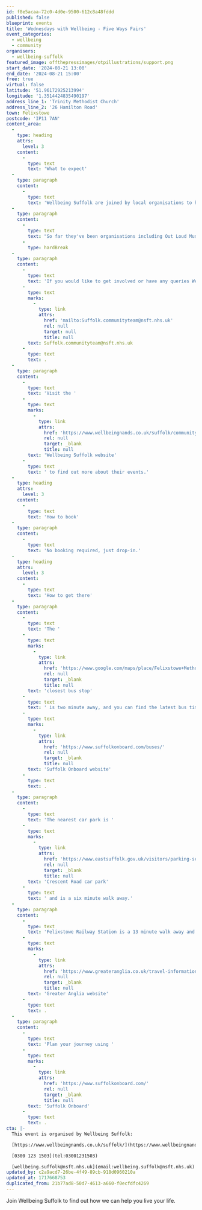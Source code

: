 ```yaml
---
id: f8e5acaa-72c0-4d0e-9500-612c8a48fddd
published: false
blueprint: events
title: 'Wednesdays with Wellbeing - Five Ways Fairs'
event_categories:
  - wellbeing
  - community
organisers:
  - wellbeing-suffolk
featured_image: offthepressimages/otpillustrations/support.png
start_date: '2024-08-21 13:00'
end_date: '2024-08-21 15:00'
free: true
virtual: false
latitude: '51.96172925213994'
longitude: '1.3514424835490197'
address_line_1: 'Trinity Methodist Church'
address_line_2: '26 Hamilton Road'
town: Felixstowe
postcode: 'IP11 7AN'
content_area:
  -
    type: heading
    attrs:
      level: 3
    content:
      -
        type: text
        text: 'What to expect'
  -
    type: paragraph
    content:
      -
        type: text
        text: 'Wellbeing Suffolk are joined by local organisations to help you find the support you need. '
  -
    type: paragraph
    content:
      -
        type: text
        text: "So far they've been organisations including Out Loud Music, Suffolk Libraries, KMT Rising, Ipswich Community Media and many more. "
      -
        type: hardBreak
  -
    type: paragraph
    content:
      -
        type: text
        text: 'If you would like to get involved or have any queries Wellbeing Wednesdays, get in touch with our community team via email '
      -
        type: text
        marks:
          -
            type: link
            attrs:
              href: 'mailto:Suffolk.communityteam@nsft.nhs.uk'
              rel: null
              target: null
              title: null
        text: Suffolk.communityteam@nsft.nhs.uk
      -
        type: text
        text: .
  -
    type: paragraph
    content:
      -
        type: text
        text: 'Visit the '
      -
        type: text
        marks:
          -
            type: link
            attrs:
              href: 'https://www.wellbeingnands.co.uk/suffolk/community-events/'
              rel: null
              target: _blank
              title: null
        text: 'Wellbeing Suffolk website'
      -
        type: text
        text: ' to find out more about their events.'
  -
    type: heading
    attrs:
      level: 3
    content:
      -
        type: text
        text: 'How to book'
  -
    type: paragraph
    content:
      -
        type: text
        text: 'No booking required, just drop-in.'
  -
    type: heading
    attrs:
      level: 3
    content:
      -
        type: text
        text: 'How to get there'
  -
    type: paragraph
    content:
      -
        type: text
        text: 'The '
      -
        type: text
        marks:
          -
            type: link
            attrs:
              href: 'https://www.google.com/maps/place/Felixstowe+Methodist+Church+@+Trinity/@51.9614683,1.3480714,17z/data=!4m23!1m16!4m15!1m6!1m2!1s0x47d9777cd1155b4b:0x9c0101accf812041!2sStanley+Road,+Felixstowe+IP11+7DE!2m2!1d1.3499431!2d51.961313!1m6!1m2!1s0x47d9777d39fd2fed:0xd45ff6c9bdaffe1d!2sFelixstowe+Methodist+Church+@+Trinity,+26+Hamilton+Rd,+Felixstowe+IP11+7AN!2m2!1d1.3514382!2d51.9615649!3e2!3m5!1s0x47d9777d39fd2fed:0xd45ff6c9bdaffe1d!8m2!3d51.9615607!4d1.3514103!16s%2Fg%2F1tjthk07?entry=ttu'
              rel: null
              target: _blank
              title: null
        text: 'closest bus stop'
      -
        type: text
        text: ' is two minute away, and you can find the latest bus timetables on the '
      -
        type: text
        marks:
          -
            type: link
            attrs:
              href: 'https://www.suffolkonboard.com/buses/'
              rel: null
              target: _blank
              title: null
        text: 'Suffolk Onboard website'
      -
        type: text
        text: .
  -
    type: paragraph
    content:
      -
        type: text
        text: 'The nearest car park is '
      -
        type: text
        marks:
          -
            type: link
            attrs:
              href: 'https://www.eastsuffolk.gov.uk/visitors/parking-services/car-parks/'
              rel: null
              target: _blank
              title: null
        text: 'Crescent Road car park'
      -
        type: text
        text: ' and is a six minute walk away.'
  -
    type: paragraph
    content:
      -
        type: text
        text: 'Felixstowe Railway Station is a 13 minute walk away and can find train times on the '
      -
        type: text
        marks:
          -
            type: link
            attrs:
              href: 'https://www.greateranglia.co.uk/travel-information/station-information/flx'
              rel: null
              target: _blank
              title: null
        text: 'Greater Anglia website'
      -
        type: text
        text: .
  -
    type: paragraph
    content:
      -
        type: text
        text: 'Plan your journey using '
      -
        type: text
        marks:
          -
            type: link
            attrs:
              href: 'https://www.suffolkonboard.com/'
              rel: null
              target: _blank
              title: null
        text: 'Suffolk Onboard'
      -
        type: text
        text: .
cta: |-
  This event is organised by Wellbeing Suffolk:

  [https://www.wellbeingnands.co.uk/suffolk/](https://www.wellbeingnands.co.uk/suffolk/) 

  [0300 123 1503](tel:03001231503)

  [wellbeing.suffolk@nsft.nhs.uk](email:wellbeing.suffolk@nsft.nhs.uk)
updated_by: c2a9acd7-26be-4f49-89cb-918d0960210a
updated_at: 1717668753
duplicated_from: 21b77ad8-50d7-4613-a660-f0ecfdfc4269
---
```

Join Wellbeing Suffolk to find out how we can help you live your life.
